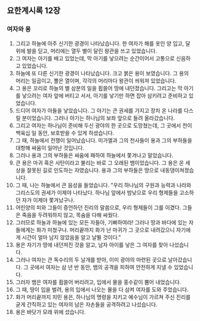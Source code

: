 ## 요한계시록 12장

### 여자와 용
1. 그리고 하늘에 아주 신기한 광경이 나타났습니다. 한 여자가 해를 옷인 양 입고, 달 위에 발을 딛고, 머리에는 열두 별이 달린 왕관을 쓰고 있었습니다.
2. 그 여자는 아기를 배고 있었는데, 막 아기를 낳으려는 순간이어서 고통으로 신음하고 있었습니다.
3. 하늘에 또 다른 신기한 광경이 나타났습니다. 크고 붉은 용이 보였습니다. 그 용의 머리는 일곱이고, 뿔은 열이며, 각각의 머리마다 왕관이 씌워져 있었습니다.
4. 그 용은 꼬리로 하늘의 별 삼분의 일을 휩쓸어 땅에 내던졌습니다. 그리고는 막 아기를 낳으려는 여자 앞에 버티고 서서, 아기를 낳기만 하면 잡아 삼키려고 준비하고 있었습니다.
5. 드디어 여자가 아들을 낳았습니다. 그 아기는 큰 권세를 가지고 장차 온 나라를 다스릴 분이었습니다. 그러나 아기는 하나님의 보좌 앞으로 들려 올라갔습니다.
6. 그리고 여자는 하나님이 준비해 두신 광야의 한 곳으로 도망쳤는데, 그 곳에서 천이백육십 일 동안, 보호받을 수 있게 하셨습니다.
7. 그 때, 하늘에서 전쟁이 일어났습니다. 미가엘과 그의 천사들이 용과 그의 부하들을 대항해 싸움이 일어난 것입니다.
8. 그러나 용과 그의 부하들은 싸움에 패하여 하늘에서 쫓겨나고 말았습니다.
9. 큰 용은 마귀 혹은 사탄이라고 불리는 바로 그 오래된 뱀이었습니다. 그 용은 온 세상을 잘못된 길로 인도하는 자였습니다. 용과 그의 부하들은 땅으로 내동댕이쳐졌습니다.
10. 그 때, 나는 하늘에서 큰 음성을 들었습니다. "우리 하나님의 구원과 능력과 나라와 그리스도의 권세가 이제야 나타났다. 하나님 앞에서 밤낮으로 우리 형제들을 고소하던 자가 이제야 쫓겨났구나.
11. 어린양의 피와 그들이 증언하던 진리의 말씀으로, 우리 형제들이 그를 이겼다. 그들은 죽음을 두려워하지 않고, 목숨을 다해 싸웠다.
12. 그러므로 하늘과 하늘에 있는 모든 자들아, 기뻐하여라! 그러나 땅과 바다에 있는 자들에게는 화가 미쳤구나. 머리끝까지 화가 난 마귀가 그 곳으로 내려갔으니 자기에게 시간이 얼마 남지 않았음을 알고 날뛸 것이다."
13. 용은 자기가 땅에 내던져진 것을 알고, 남자 아이를 낳은 그 여자를 찾아 나섰습니다.
14. 그러나 여자는 큰 독수리의 두 날개를 받아, 이미 광야의 마련된 곳으로 날아갔습니다. 그 곳에서 여자는 삼 년 반 동안, 뱀의 공격을 피하여 안전하게 지낼 수 있었습니다.
15. 그러자 뱀은 여자를 휩쓸어 버리려고, 입에서 물을 홍수같이 뿜어 내었습니다.
16. 그 때, 땅이 입을 벌려, 용의 입에서 나오는 물을 다 삼켜 여자를 도와 주었습니다.
17. 화가 머리끝까지 치민 용은, 하나님의 명령을 지키고 예수님이 가르쳐 주신 진리를 굳게 간직하고 있는 여자의 남은 자손들을 공격하려고 나섰습니다.
18. 용은 바닷가 모래 위에 섰습니다.